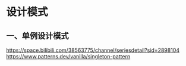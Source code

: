 # 设计模式

## 一、单例设计模式
https://space.bilibili.com/38563775/channel/seriesdetail?sid=2898104
https://www.patterns.dev/vanilla/singleton-pattern